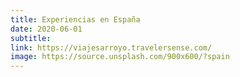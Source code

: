 ```yaml
---
title: Experiencias en España
date: 2020-06-01
subtitle:
link: https://viajesarroyo.travelersense.com/
image: https://source.unsplash.com/900x600/?spain
---
```

